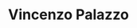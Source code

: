 ---
title: Vincenzo Palazzo
type: guests
slug: guests/vincenzopalazzo
linkedin: https://www.linkedin.com/in/palazzovincenzo/?miniProfileUrn=urn%3Ali%3Afs_miniProfile%3AACoAABvQHLsBCpVkbs-0PY3-bif7g4fWoHiku_Y
medium: 
twitter: https://twitter.com/vincenzopalazzo
github: https://github.com/vincenzopalazzo
instagram: 
site: 
layout: 'guestPage'
image: vincenzo_palazzo.jpg
bio: 'Side Projects developer, in the free time Master Student in Computer Science.'
episodes:
    "Pointer[69]: Cosa hanno in comune la Blockchain, Marte e l'Arizona? Vincenzo Palazzo!": "/p/pointer69-cosa-hanno-in-comune-la-blockchain-marte-e-larizona-vincenzo-palazzo/"
---